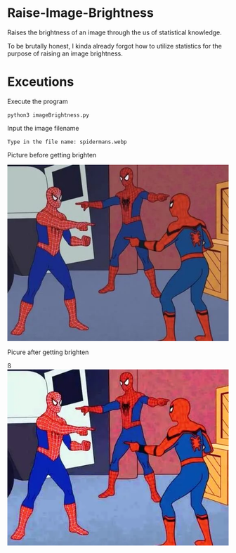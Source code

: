 # Raise-Image-Brightness

Raises the brightness of an image through the us of statistical knowledge.

To be brutally honest, I kinda already forgot how to utilize statistics for the purpose of raising an image brightness.

# Exceutions

Execute the program
```
python3 imageBrightness.py
```

Input the image filename
```
Type in the file name: spidermans.webp
```

Picture before getting brighten

![alt text](spidermans.webp)

Picure after getting brighten

ß![alt text](brighten_spidermans.webp)
